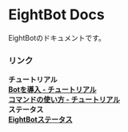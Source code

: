 # EightBot Docs
EightBotのドキュメントです。<br>
### リンク<br>
**チュートリアル**<br>
[**Botを導入 - チュートリアル**](/tutorial/botinvite.md)<br>
[**コマンドの使い方 - チュートリアル**](/tutorial/command.md)<br>
**ステータス**<br>
[**EightBotステータス**](status.html)
